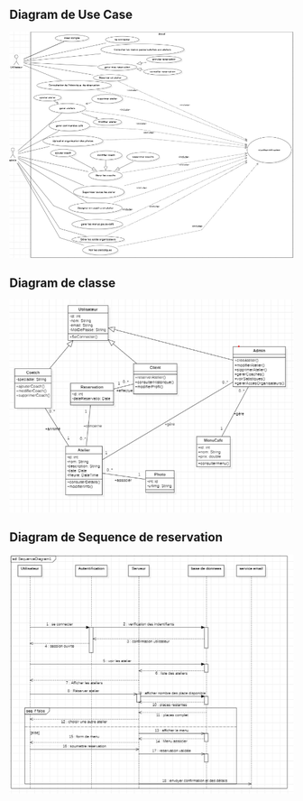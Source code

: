 ##  Diagram de Use Case
![img_2.png](UML/use%20case.png)

##  Diagram de classe

![img_1.png](UML/azulclasse.png)
##  Diagram de Sequence de reservation
![img_3.png](UML/azul%20reservation.png)
